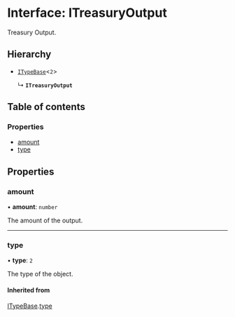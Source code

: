 # Interface: ITreasuryOutput

Treasury Output.

## Hierarchy

- [`ITypeBase`](ITypeBase.md)<``2``\>

  ↳ **`ITreasuryOutput`**

## Table of contents

### Properties

- [amount](ITreasuryOutput.md#amount)
- [type](ITreasuryOutput.md#type)

## Properties

### amount

• **amount**: `number`

The amount of the output.

___

### type

• **type**: ``2``

The type of the object.

#### Inherited from

[ITypeBase](ITypeBase.md).[type](ITypeBase.md#type)
